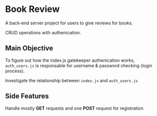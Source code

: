 # Book Review

A back-end server project for users to give reviews for books.

CRUD operations with authenication.

## Main Objective

To figure out how the index.js gatekeeper authenication works, `auth_users.js` is responsable for username & password checking (login process).

Investigate the relationship between `index.js` and `auth_users.js`

## Side Features 

Handle mostly **GET** requests and one **POST** request for registration.